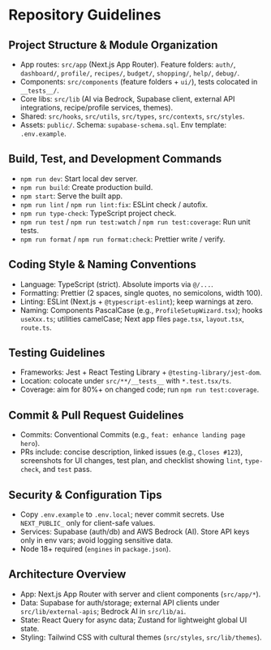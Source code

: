 # Repository Guidelines

## Project Structure & Module Organization
- App routes: `src/app` (Next.js App Router). Feature folders: `auth/`, `dashboard/`, `profile/`, `recipes/`, `budget/`, `shopping/`, `help/`, `debug/`.
- Components: `src/components` (feature folders + `ui/`), tests colocated in `__tests__/`.
- Core libs: `src/lib` (AI via Bedrock, Supabase client, external API integrations, recipe/profile services, themes).
- Shared: `src/hooks`, `src/utils`, `src/types`, `src/contexts`, `src/styles`.
- Assets: `public/`. Schema: `supabase-schema.sql`. Env template: `.env.example`.

## Build, Test, and Development Commands
- `npm run dev`: Start local dev server.
- `npm run build`: Create production build.
- `npm start`: Serve the built app.
- `npm run lint` / `npm run lint:fix`: ESLint check / autofix.
- `npm run type-check`: TypeScript project check.
- `npm run test` / `npm run test:watch` / `npm run test:coverage`: Run unit tests.
- `npm run format` / `npm run format:check`: Prettier write / verify.

## Coding Style & Naming Conventions
- Language: TypeScript (strict). Absolute imports via `@/...`.
- Formatting: Prettier (2 spaces, single quotes, no semicolons, width 100).
- Linting: ESLint (Next.js + `@typescript-eslint`); keep warnings at zero.
- Naming: Components PascalCase (e.g., `ProfileSetupWizard.tsx`); hooks `useXxx.ts`; utilities camelCase; Next app files `page.tsx`, `layout.tsx`, `route.ts`.

## Testing Guidelines
- Frameworks: Jest + React Testing Library + `@testing-library/jest-dom`.
- Location: colocate under `src/**/__tests__` with `*.test.tsx/ts`.
- Coverage: aim for 80%+ on changed code; run `npm run test:coverage`.

## Commit & Pull Request Guidelines
- Commits: Conventional Commits (e.g., `feat: enhance landing page hero`).
- PRs include: concise description, linked issues (e.g., `Closes #123`), screenshots for UI changes, test plan, and checklist showing `lint`, `type-check`, and `test` pass.

## Security & Configuration Tips
- Copy `.env.example` to `.env.local`; never commit secrets. Use `NEXT_PUBLIC_` only for client-safe values.
- Services: Supabase (auth/db) and AWS Bedrock (AI). Store API keys only in env vars; avoid logging sensitive data.
- Node 18+ required (`engines` in `package.json`).

## Architecture Overview
- App: Next.js App Router with server and client components (`src/app/*`).
- Data: Supabase for auth/storage; external API clients under `src/lib/external-apis`; Bedrock AI in `src/lib/ai`.
- State: React Query for async data; Zustand for lightweight global UI state.
- Styling: Tailwind CSS with cultural themes (`src/styles`, `src/lib/themes`).

